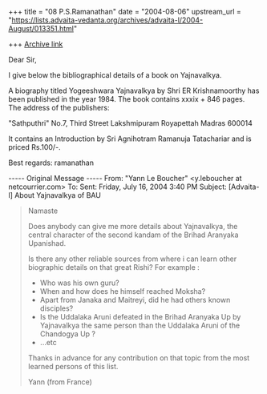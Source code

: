 +++
title = "08 P.S.Ramanathan"
date = "2004-08-06"
upstream_url = "https://lists.advaita-vedanta.org/archives/advaita-l/2004-August/013351.html"

+++
[Archive link](https://lists.advaita-vedanta.org/archives/advaita-l/2004-August/013351.html)

Dear Sir,

I give below the bibliographical details of a book on Yajnavalkya.

A biography titled Yogeeshwara Yajnavalkya by Shri ER Krishnamoorthy
has been published in the year 1984. The book contains  xxxix + 846 pages.  
The address of the publishers:

"Sathputhri"
No.7, Third Street
Lakshmipuram
Royapettah
Madras 600014

It contains an Introduction by Sri Agnihotram Ramanuja Tatachariar and is priced Rs.100/-.

Best regards: ramanathan


----- Original Message ----- 
From: "Yann Le Boucher" <y.leboucher at netcourrier.com>
To: <advaita-l at lists.advaita-vedanta.org>
Sent: Friday, July 16, 2004 3:40 PM
Subject: [Advaita-l] About Yajnavalkya of BAU


> Namaste
> 
> Does anybody can give me more details about Yajnavalkya, the central
> character of the second kandam of the Brihad Aranyaka Upanishad.
> 
> Is there any other reliable sources from where i can learn other biographic
> details on that great Rishi?
> For example :
> - Who was his own guru?
> - When and how does he himself reached Moksha?
> - Apart from Janaka and Maitreyi, did he had others known disciples?
> - Is the Uddalaka Aruni defeated in the Brihad Aranyaka Up by Yajnavalkya
> the same person than the Uddalaka Aruni of the Chandogya Up ?
> - ...etc
> 
> Thanks in advance for any contribution on that topic from the most learned
> persons of this list.
> 
> Yann (from France)



